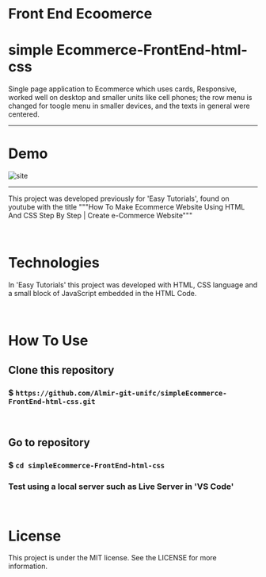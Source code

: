 # Front End Ecoomerce

#  simple Ecommerce-FrontEnd-html-css

Single page application to Ecommerce which uses cards, Responsive, worked well on desktop and smaller units like cell phones; the row menu is changed for toogle menu in smaller devices, and the texts in general were centered.


---------------------------------------------------------------------------------------------------------


# Demo

![site](https://github.com/Almir-git-unifc/simpleEcommerce-FrontEnd-html-css/blob/main/site.png)

--------------------------------------------------------------------------------------


This project was developed previously for 'Easy Tutorials', found on youtube with the title """How To Make Ecommerce Website Using HTML And CSS Step By Step | Create e-Commerce Website"""


&nbsp;
# Technologies
In 'Easy Tutorials' this project was developed with HTML, CSS language and a small block of JavaScript embedded in the HTML Code.


 
&nbsp;
# How To Use
## Clone this repository
### $ `https://github.com/Almir-git-unifc/simpleEcommerce-FrontEnd-html-css.git`


&nbsp;
## Go to repository
### $ `cd simpleEcommerce-FrontEnd-html-css`
### Test using a local server such as Live Server in 'VS Code'


&nbsp;
# License
This project is under the MIT license. See the LICENSE for more information.
